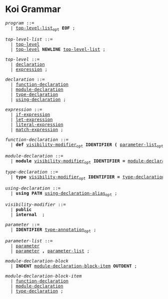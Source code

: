 # Koi Grammar

<pre>
<i id="program">program</i> ::=
  | <a href="#top-level-list">top-level-list</a><sub>opt</sub> <b>EOF</b> ;

<i id="top-level-list">top-level-list</i> ::=
  | <a href="#top-level">top-level</a>
  | <a href="#top-level">top-level</a> <b>NEWLINE</b> <a href="#top-level-list">top-level-list</a> ;

<i id="top-level">top-level</i> ::=
  | <a href="#declaration">declaration</a>
  | <a href="#expression">expression</a> ;

<i id="declaration">declaration</i> ::=
  | <a href="#function-declaration">function-declaration</a>
  | <a href="#module-declaration">module-declaration</a>
  | <a href="#type-declaration">type-declaration</a>
  | <a href="#using-declaration">using-declaration</a> ;

<i id="expression">expression</i> ::=
  | <a href="#if-expression">if-expression</a>
  | <a href="#let-expression">let-expression</a>
  | <a href="#literal-expression">literal-expression</a>
  | <a href="#match-expression">match-expression</a> ;

<i id="function-declaration">function-declaration</i> ::=
  | <b>def</b> <a href="#visibility-modifier">visibility-modifier</a><sub>opt</sub> <b>IDENTIFIER</b> <b>(</b> <a href="#parameter-list">parameter-list</a><sub>opt</sub> <b>)</b> <a href="#type-annotation">type-annotation</a><sub>opt</sub> <b>=</b> <a href="#expression-block">expression-block</a> ;

<i id="module-declaration">module-declaration</i> ::=
  | <b>module</b> <a href="#visibility-modifier">visibility-modifier</a><sub>opt</sub> <b>IDENTIFIER</b> <b>=</b> <a href="#module-declaration-block">module-declaration-block</a> ;

<i id="type-declaration">type-declaration</i> ::=
  | <b>type</b> <a href="#visibility-modifier">visibility-modifier</a><sub>opt</sub> <b>IDENTIFIER</b> <b>=</b> <a href="#type-declaration-block">type-declaration-block</a> ;

<i id="using-declaration">using-declaration</i> ::=
  | <b>using</b> <b>PATH</b> <a href="#using-declaration-alias">using-declaration-alias</a><sub>opt</sub> ;

<i id="visibility-modifier">visibility-modifier</i> ::=
  | <b>public</b>
  | <b>internal</b>  ;

<i id="parameter">parameter</i> ::=
  | <b>IDENTIFIER</b> <a href="#type-annotation">type-annotation</a><sub>opt</sub> ;

<i id="parameter-list">parameter-list</i> ::=
  | <a href="#parameter">parameter</a>
  | <a href="#parameter">parameter</a> <b>,</b> <a href="#parameter-list">parameter-list</a> ;

<i id="module-declaration-block">module-declaration-block</i>
  | <b>INDENT</b> <a href="#module-declaration-block-item">module-declaration-block-item</a> <b>OUTDENT</b> ;

<i id="module-declaration-block-item">module-declaration-block-item</i>
  | <a href="#function-declaration">function-declaration</a>
  | <a href="#module-declaration">module-declaration</a>
  | <a href="#type-declaration">type-declaration</a> ;
</pre>
